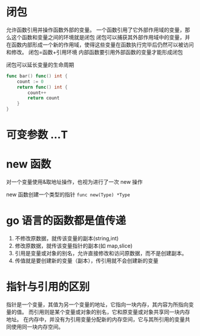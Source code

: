 # 闭包

允许函数引用并操作函数外部的变量。
一个函数引用了它外部作用域的变量，那么这个函数和变量之间的环境就是闭包
闭包可以捕获其外部作用域中的变量，并在函数内部形成一个新的作用域，使得这些变量在函数执行完毕后仍然可以被访问和修改。
闭包=函数+引用环境
内部函数要引用外部函数的变量才能形成闭包

闭包可以延长变量的生命周期

```go
func bar() func() int {
	count := 0
	return func() int {
		count++
		return count
	}
}

```

# 可变参数 ...T

# new 函数

对一个变量使用&取地址操作，也视为进行了一次 new 操作

new 函数创建一个类型的指针
`func new(Type) *Type`

# go 语言的函数都是值传递

1. 不修改原数据，就传该变量的副本(string,int)
2. 修改原数据，就传该变量指针的副本(如 map,slice)
3. 引用是变量或对象的别名，允许直接修改和访问原数据，而不是创建副本。
4. 传值就是要创建新的变量（副本），传引用就不会创建新的变量

# 指针与引用的区别

指针是一个变量，其值为另一个变量的地址，它指向一块内存，其内容为所指向变量的值。
而引用则是某个变量或对象的别名，它和原变量或对象共享同一块内存地址。
在内存中，并没有为引用变量分配新的内存空间，它与其所引用的变量共同使用同一块内存空间。
